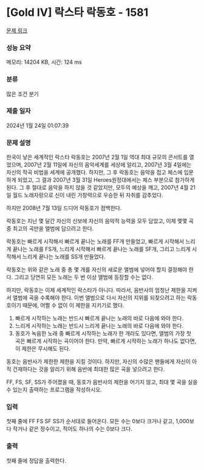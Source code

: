 # [Gold IV] 락스타 락동호 - 1581 

[문제 링크](https://www.acmicpc.net/problem/1581) 

### 성능 요약

메모리: 14204 KB, 시간: 124 ms

### 분류

많은 조건 분기

### 제출 일자

2024년 1월 24일 01:07:39

### 문제 설명

<p>한국이 낳은 세계적인 락스타 락동호는 2007년 2월 1일 역대 최대 규모의 콘서트를 열었으며, 2007년 2월 11일에 자신의 음악세계를 세상에 알리고, 2007년 3월 4일에는 자신의 작곡 비법을 세계에 공개했다. 하지만, 그 후 락동호는 음악을 접고 체스에 입문하게 되었고, 그 결과 2007년 3월 31일 Heroes원정대에서는 체스 부분으로 참가하게 된다. 그 후 절대로 음악을 하지 않을 것 같았지만, 모두의 예상을 깨고, 2007년 4월 21일 월드 노래자랑으로 신이 내린 가창력으로 우승한 뒤 자취를 감추었다.</p>

<p>하지만 2008년 7월 13일 드디어 락동호가 컴백한다.</p>

<p>락동호는 지난 몇 달간 자신의 신보에 자신의 음악적 능력을 모두 담았고, 이제 몇몇 곡 중 최고의 곡만을 앨범에 담으려고 한다.</p>

<p>락동호는 빠르게 시작해서 빠르게 끝나는 노래를 FF개 만들었고, 빠르게 시작해서 느리게 끝나는 노래를 FS개, 느리게 시작해서 빠르게 끝나는 노래를 SF개, 그리고 느리게 시작해서 느리게 끝나는 노래를 SS개 만들었다.</p>

<p>락동호는 위와 같은 노래 중 총 몇 개를 자신의 새로운 앨범에 넣어야 할지 결정해야 한다. 그리고 당연히 모든 노래는 두 번 이상 앨범에 등장할 수는 없다.</p>

<p>하지만, 락동호는 이제 세계적인 락스타가 아니다. 따라서, 음반사의 엄청난 제한을 지켜서 앨범에 곡을 수록해야 한다. 이번 앨범으로 다시 자신의 지위를 되찾으려고 하는 락동호이기 때문에, 어쩔 수 없이 이 제한을 지키기로 했다.</p>

<ol>
	<li>빠르게 시작하는 노래는 반드시 빠르게 끝나는 노래의 바로 다음에 와야 한다.</li>
	<li>느리게 시작하는 노래는 반드시 느리게 끝나는 노래의 바로 다음에 와야 한다.</li>
	<li>동호가 녹음한 노래 중 빠르게 시작하는 노래가 한 개라도 있다면, 앨범의 가장 첫 곡은 빠르게 시작하는 곡이어야 한다. 만약, 빠르게 시작하는 노래가 하나도 없다면, 이 제한은 무시해도 된다.</li>
</ol>

<p>동호는 음반사가 제한한 제한을 지킬 것이다. 하지만, 자신의 수많은 팬들에게 자신이 아직 건재하다는 것을 알리기 위해 음반에 최대한 많은 곡을 넣으려고 한다.</p>

<p>FF, FS, SF, SS가 주어졌을 때, 동호가 음반사의 제한을 어기지 않고, 최대 몇 곡을 실을 수 있는지 출력하는 프로그램을 작성하시오.</p>

### 입력 

 <p>첫째 줄에 FF FS SF SS가 순서대로 들어온다. 모든 수는 0보다 크거나 같고, 1,000보다 작거나 같은 정수이고, 적어도 하나의 수는 0보다 크다.</p>

### 출력 

 <p>첫째 줄에 정답을 출력한다.</p>


